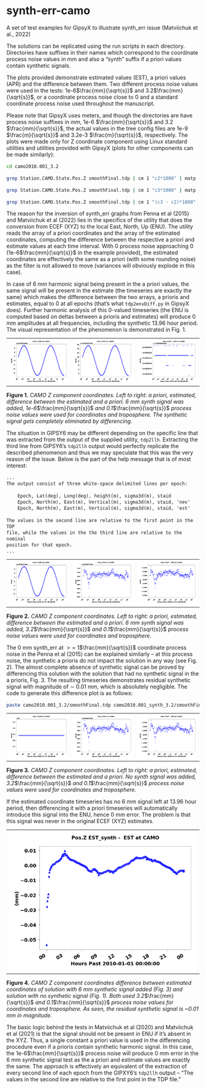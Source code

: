 # synth-err-camo
A set of test examples for GipsyX to illustrate synth_err issue (Matviichuk et al., 2022)

The solutions can be replicated using the run scripts in each directory. Directories have suffixes in their names which correspond to the coordinate process noise values in mm and also a “synth” suffix if a priori values contain synthetic signals. 

The plots provided demonstrate estimated values (EST), a priori values (APR) and the difference between them. Two different process noise values were used in the tests: 1e-6$\frac{mm}{\sqrt{s}}$ and 3.2$\frac{mm}{\sqrt{s}}$, or a coordinate process noise close to 0 and a standard coordinate process noise used throughout the manuscript. 

Please note that GipsyX uses meters, and though the directories are have process noise suffixes in $mm$, 1e-6 $\frac{mm}{\sqrt{s}}$ and 3.2 $\frac{mm}{\sqrt{s}}$, the actual values in the tree config files are 1e-9 $\frac{m}{\sqrt{s}}$ and 3.2e-3 $\frac{m}{\sqrt{s}}$, respectively. The plots were made only for Z coordinate component using Linux standard utilities and utilities provided with GipsyX (plots for other components can be made similarly):

```bash
cd camo2010.001_3.2
```
```bash
grep Station.CAMO.State.Pos.Z smoothFinal.tdp | cm 1 "c2*1000" | matp -nk -xl "Hours Past 2010-01-01 00:00:00" -secPast -fmtX "%H" -yl "(mm)" -t "Pos.Z APR at CAMO" -png APR_Z.png
```

```bash
grep Station.CAMO.State.Pos.Z smoothFinal.tdp | cm 1 "c3*1000" | matp -nk -xl "Hours Past 2010-01-01 00:00:00" -secPast -fmtX "%H" -yl "(mm)" -t "Pos.Z EST at CAMO" -png EST_Z.png
```

```bash
grep Station.CAMO.State.Pos.Z smoothFinal.tdp | cm 1 "(c3 - c2)*1000" | matp -nk -xl "Hours Past 2010-01-01 00:00:00" -secPast -fmtX "%H" -yl "(mm)" -t "Pos.Z EST - APR at CAMO" -png diff_EST_APR_Z.png
```

The reason for the inversion of synth_err graphs from Penna et al (2015) and Matviichuk et al (2022) lies in the specifics of the utility that does the conversion from ECEF (XYZ) to the local East, North, Up (ENU). The utility reads the array of a priori coordinates and the array of the estimated coordinates, computing the difference between the respective a priori and estimate values at each time interval. With 0 process noise approaching 0 (1e-6$\frac{mm}{\sqrt{s}}$ in the example provided), the estimated coordinates are effectively the same as a priori (with some rounding noise) as the filter is not allowed to move (variances will obviously explode in this case).

In case of 6 mm harmonic signal being present in the a priori values, the same signal will be present in the estimate (the timeseries are exactly the same) which makes the difference between the two arrays, a prioris and estimates, equal to 0 at all epochs (that’s what `tdp2envDiff.py` in GipsyX does). Further harmonic analysis of this 0-valued timeseries (the ENU is computed based on deltas between a prioris and estimates) will produce 0 mm amplitudes at all frequencies, including the synthetic 13.96 hour period. The visual representation of the phenomenon is demonstrated in Fig. 1.

<!-- Fig 1 -->
|  |  |  |
 ------------- | ------------- | ------------- 
![](camo2010.001_synth_1e-6/APR_Z.png)|![](camo2010.001_synth_1e-6/EST_Z.png)|![](camo2010.001_synth_1e-6/diff_EST_APR_Z.png)

**Figure 1.** *CAMO Z component coordinates. Left to right: a priori, estimated, difference between the estimated and a priori. 6 mm synth signal was added, 1e-6*$\frac{mm}{\sqrt{s}}$ *and 0.1*$\frac{mm}{\sqrt{s}}$ *process noise values were used for coordinates and troposphere. The synthetic  signal gets completely eliminated by differencing.*

The situation in GIPSY6 may be different depending on the specific line that was extracted from the output of the supplied utility, `tdp2llh`. Extracting the third line from GIPSY6’s `tdp2llh` output would perfectly replicate the described phenomenon and thus we may speculate that this was the very reason of the issue. Below is the part of the help message that is of most interest:

```
...
The output consist of three white-space delimited lines per epoch:

    Epoch, Lat(deg), Long(deg), height(m), sigma3d(m), staid
    Epoch, North(m), East(m), Vertical(m), sigma3d(m), staid, 'nev'
    Epoch, North(m), East(m), Vertical(m), sigma3d(m), staid, 'est'

The values in the second line are relative to the first point in the TDP
file, while the values in the the third line are relative to the nominal
position for that epoch.
...
```
<!-- Fig 2 -->
|  |  |  |
 ------------- | ------------- | ------------- 
![](camo2010.001_synth_3.2/APR_Z.png)|![](camo2010.001_synth_3.2/EST_Z.png)|![](camo2010.001_synth_3.2/diff_EST_APR_Z.png)

**Figure 2.** *CAMO Z component coordinates. Left to right: a priori, estimated, difference between the estimated and a priori. 6 mm synth signal was added, 3.2*$\frac{mm}{\sqrt{s}}$ *and 0.1*$\frac{mm}{\sqrt{s}}$ *process noise values were used for coordinates and troposphere.*

The 0 mm synth_err at $>=$ 1$\frac{mm}{\sqrt{s}}$ coordinate process noise in the Penna et al (2015) can be explained similarly – at this process noise, the synthetic a prioris do not impact the solution in any way (see Fig. 2). The almost complete absence of synthetic signal can be proved by differencing this solution with the solution that had no synthetic signal in the a prioris, Fig. 3. The resulting timeseries demonstrates residual synthetic signal with magnitude of $\sim$ 0.01 mm, which is absolutely negligible. The code to generate this difference plot is as follows:

```bash
paste camo2010.001_3.2/smoothFinal.tdp camo2010.001_synth_3.2/smoothFinal.tdp | grep Station.CAMO.State.Pos.Z | cm 1 "(c8-c3)*1000"| matp -nk -xl "Hours Past 2010-01-01 00:00:00" -secPast -fmtX "%H" -yl "(mm)" -t "Pos.Z EST_synth -  EST at CAMO" -png cmp_Z.png
```

<!-- Fig 3 -->
|  |  |  |
 ------------- | ------------- | ------------- 
![](camo2010.001_3.2/APR_Z.png)|![](camo2010.001_3.2/EST_Z.png)|![](camo2010.001_3.2/diff_EST_APR_Z.png)

**Figure 3.** *CAMO Z component coordinates. Left to right: a priori, estimated, difference between the estimated and a priori. No synth signal was added, 3.2*$\frac{mm}{\sqrt{s}}$ *and 0.1*$\frac{mm}{\sqrt{s}}$ *process noise values were used for coordinates and troposphere.*

If the estimated coordinate timeseries has no 6 mm signal left at 13.96 hour period, then differencing it with a priori timeseries will automatically introduce this signal into the ENU, hence 0 mm error. The problem is that this signal was never in the original ECEF (XYZ) estimates.

<!-- Fig 4 -->
|  |
 ------------- |
![](cmp_Z.png)|

**Figure 4.** *CAMO Z component coordinates difference between estimated coordinates of solution with 6 mm synthetic signal added (Fig. 3) and solution with no synthetic signal (Fig. 1). Both used 3.2*$\frac{mm}{\sqrt{s}}$ *and 0.1*$\frac{mm}{\sqrt{s}}$ *process noise values for coordinates and troposphere. As seen, the residual synthetic signal is ~0.01 mm in magnitude.*

The basic logic behind the tests in Matviichuk et al (2020) and Matviichuk et al (2021) is that the signal should not be present in ENU if it’s absent in the XYZ. Thus, a single constant a priori value is used in the differencing procedure even if a prioris contain synthetic harmonic signal. In this case, the 1e-6$\frac{mm}{\sqrt{s}}$ process noise will produce 0 mm error in the 6 mm synthetic signal test as the a priori and estimate values are exactly the same. The approach is effectively an equivalent of the extraction of every second line of each epoch from the GIPXY6’s `tdp2llh` output – “The values in the second line are relative to the first point in the TDP file.”